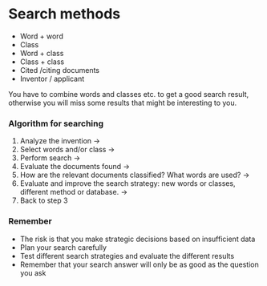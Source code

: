 # Search methods

- Word + word
- Class
- Word + class
- Class + class
- Cited /citing documents
- Inventor / applicant

You have to combine words and classes etc. to get a good search result,
otherwise you will miss some results that might be interesting to you.

### Algorithm for searching

1. Analyze the invention ->
2. Select words and/or class ->
3. Perform search ->
4. Evaluate the documents found ->
5. How are the relevant documents classified? What words are used? ->
6. Evaluate and improve the search strategy: new words or classes, different
method or database. ->
7. Back to step 3

### Remember

- The risk is that you make strategic decisions based on insufficient data
- Plan your search carefully
- Test different search strategies and evaluate the different results
- Remember that your search answer will only be as good as the question you ask


